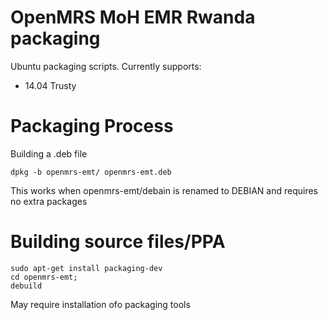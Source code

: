 OpenMRS MoH EMR Rwanda packaging
========================

Ubuntu packaging scripts. Currently supports:
* 14.04 Trusty

Packaging Process
=================
Building a .deb file 
```
dpkg -b openmrs-emt/ openmrs-emt.deb
```
This works when openmrs-emt/debain is renamed to DEBIAN and requires no extra packages

Building source files/PPA
=================
```
sudo apt-get install packaging-dev
cd openmrs-emt;
debuild
```
May require installation ofo packaging tools
